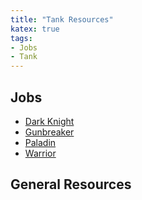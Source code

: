 ```yaml
---
title: "Tank Resources"
katex: true
tags:
- Jobs
- Tank
---
```

## Jobs
- [Dark Knight](Dark%20Knight)
- [Gunbreaker](Gunbreaker)
- [Paladin](notes/Paladin.md)
- [Warrior](notes/Warrior.md)

## General Resources
